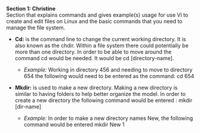 **Section 1: Christine**
<br> 
Section that explains commands and gives example(s) usage for use Vi to create and edit files on Linux and the basic commands that you need to manage the file system.

- **Cd:** is the command line to change the current working directory. It is also known as the chdir. Within a file system there could potentially be more than one directory. In order to be able to move around the command cd would be needed. It would be cd [directory-name].

	- _Example:_ Working in directory 456 and needing to move to directory 654 the following would need to be entered as the command: cd 654

- **Mkdir:** is used to make a new directory. Making a new directory is similar to having folders to help better organize the model. In order to create a new directory the following command would be entered : mkdir [dir-name]

 	- _Example:_  In order to make a new directory names New, the following command would be entered mkdir New 1


